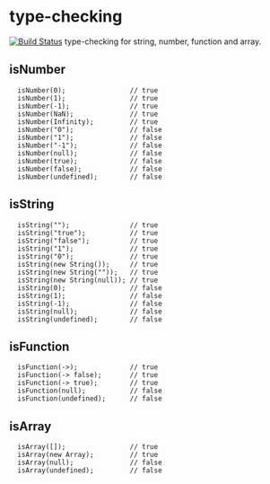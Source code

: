 # type-checking
[![Build Status](https://travis-ci.org/Zaku-eu/meteor-type-checking.png?branch=master)](https://travis-ci.org/Zaku-eu/meteor-type-checking)
type-checking for string, number, function and array.

## isNumber

```
  isNumber(0);                // true
  isNumber(1);                // true
  isNumber(-1);               // true
  isNumber(NaN);              // true
  isNumber(Infinity);         // true
  isNumber("0");              // false
  isNumber("1");              // false
  isNumber("-1");             // false
  isNumber(null);             // false
  isNumber(true);             // false
  isNumber(false);            // false
  isNumber(undefined);        // false
```

## isString

```
  isString("");               // true
  isString("true");           // true
  isString("false");          // true
  isString("1");              // true
  isString("0");              // true
  isString(new String());     // true
  isString(new String(""));   // true
  isString(new String(null)); // true
  isString(0);                // false
  isString(1);                // false
  isString(-1);               // false
  isString(null);             // false
  isString(undefined);        // false
```

## isFunction

```
  isFunction(->);             // true
  isFunction(-> false);       // true
  isFunction(-> true);        // true
  isFunction(null);           // false
  isFunction(undefined);      // false
```

## isArray

```
  isArray([]);                // true
  isArray(new Array);         // true
  isArray(null);              // false
  isArray(undefined);         // false
```
